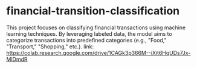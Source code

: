 # financial-transition-classification
This project focuses on classifying financial transactions using machine learning techniques. By leveraging labeled data, the model aims to categorize transactions into predefined categories (e.g., "Food," "Transport," "Shopping," etc.). 
link:
https://colab.research.google.com/drive/1CAGk3p366M--iXit6HqUDs7Jx-MlDmdR


